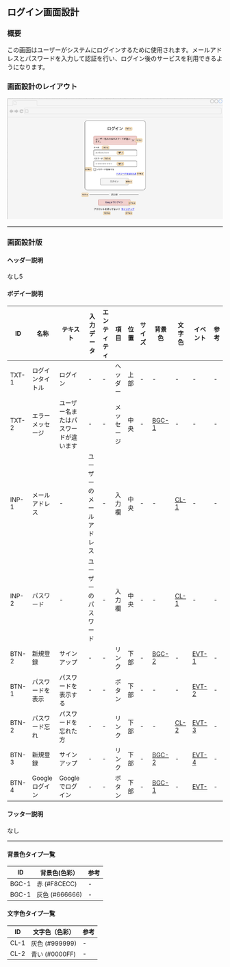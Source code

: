 ## ログイン画面設計

### 概要

この画面はユーザーがシステムにログインするために使用されます。メールアドレスとパスワードを入力して認証を行い、ログイン後のサービスを利用できるようになります。

### 画面設計のレイアウト

![ログイン画面](./images/login-clean.png)

---

### 画面設計版

#### ヘッダー説明

なし5

#### ボデイー説明

| ID    | 名称         | テキスト               | 入力データ        | エンティティ | 項目    | 位置 | サイズ | 背景色                | 文字色               | イベント                       | 参考 |
|-------|------------|--------------------|--------------|--------|-------|----|-----|--------------------|-------------------|----------------------------|----|
| TXT-1 | ログインタイトル   | ログイン               | -            | -      | ヘッダー  | 上部 | -   | -                  | -                 | -                          | -  |
| TXT-2 | エラーメッセージ   | ユーザー名またはパスワードが違います | -            | -      | メッセージ | 中央 | -   | [BGC-1](#背景色タイプ一覧) | -                 | -                          | -  |
| INP-1 | メールアドレス    | -                  | ユーザーのメールアドレス | -      | 入力欄   | 中央 | -   | -                  | [CL-1](#文字色タイプ一覧) | -                          | -  |
| INP-2 | パスワード      | -                  | ユーザーのパスワード   | -      | 入力欄   | 中央 | -   | -                  | [CL-1](#文字色タイプ一覧) | -                          | -  |
| BTN-2 | 新規登録       | サインアップ             | -            | -      | リンク   | 下部 | -   | [BGC-2](#背景色タイプ一覧) | -                 | [EVT-1 ](button-events.md) | -  |
| BTN-1 | パスワードを表示   | パスワードを表示する         | -            | -      | ボタン   | 下部 | -   | -                  | -                 | [EVT-2 ](button-events.md) | -  |
| BTN-2 | パスワード忘れ    | パスワードを忘れた方         | -            | -      | リンク   | 下部 | -   | -                  | [CL-2](#文字色タイプ一覧) | [EVT-3 ](button-events.md) | -  |
| BTN-3 | 新規登録       | サインアップ             | -            | -      | リンク   | 下部 | -   | [BGC-2](#背景色タイプ一覧) | -                 | [EVT-4 ](button-events.md) | -  |
| BTN-4 | Googleログイン | Googleでログイン        | -            | -      | ボタン   | 下部 | -   | [BGC-1](#背景色タイプ一覧) | -                 | [EVT- ](button-events.md)  | -  |

#### フッター説明

なし

---

#### 背景色タイプ一覧

| ID　   | 背景色(色彩）      | 参考 |
|-------|--------------|----|
| BGC-1 | 赤 (#F8CECC)  | -  |
| BGC-1 | 灰色 (#666666) | -  |

#### 文字色タイプ一覧

| ID   | 文字色（色彩）      | 参考 |
|------|--------------|----|
| CL-1 | 灰色 (#999999) | -  |
| CL-2 | 青い (#0000FF) | -  |




